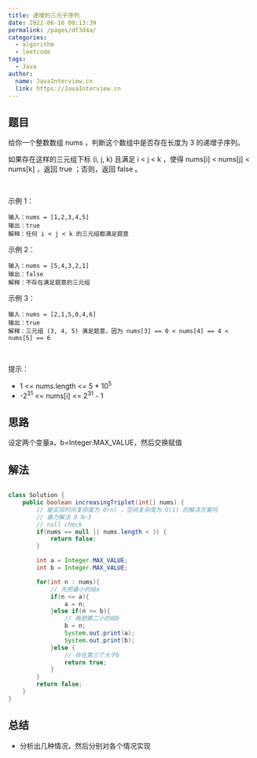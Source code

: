 ```yaml
---
title: 递增的三元子序列
date: 2022-06-16 00:13:39
permalink: /pages/df3d4a/
categories:
  - algorithm
  - leetcode
tags:
  - Java
author: 
  name: JavaInterview.cn
  link: https://JavaInterview.cn
---
```



## 题目

给你一个整数数组 nums ，判断这个数组中是否存在长度为 3 的递增子序列。

如果存在这样的三元组下标 (i, j, k) 且满足 i < j < k ，使得 nums[i] < nums[j] < nums[k] ，返回 true ；否则，返回 false 。

 

示例 1：

    输入：nums = [1,2,3,4,5]
    输出：true
    解释：任何 i < j < k 的三元组都满足题意
示例 2：

    输入：nums = [5,4,3,2,1]
    输出：false
    解释：不存在满足题意的三元组
示例 3：

    输入：nums = [2,1,5,0,4,6]
    输出：true
    解释：三元组 (3, 4, 5) 满足题意，因为 nums[3] == 0 < nums[4] == 4 < nums[5] == 6
 

提示：

- 1 <= nums.length <= 5 * 10<sup>5</sup>
- -2<sup>31</sup> <= nums[i] <= 2<sup>31</sup> - 1




## 思路

设定两个变量a，b=Integer.MAX_VALUE，然后交换赋值

## 解法
```java

class Solution {
    public boolean increasingTriplet(int[] nums) {
        // 能实现时间复杂度为 O(n) ，空间复杂度为 O(1) 的解决方案吗
        // 暴力解法 O N~3
        // null check
        if(nums == null || nums.length < 3) {
            return false;
        }

        int a = Integer.MAX_VALUE;
        int b = Integer.MAX_VALUE;

        for(int n : nums){
            // 先把最小的给a
            if(n <= a){
                a = n;
            }else if(n <= b){
                // 再把第二小的给b
                b = n;
                System.out.print(a);
                System.out.print(b);
            }else {
                // 存在第三个大于b
                return true;
            }
        }
        return false;
    }
}
```

## 总结

- 分析出几种情况，然后分别对各个情况实现 
